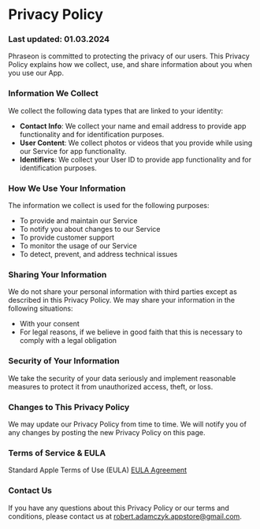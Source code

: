 # Privacy Policy
### Last updated: 01.03.2024

Phraseon is committed to protecting the privacy of our users. This Privacy Policy explains how we collect, use, and share information about you when you use our App.

### Information We Collect
We collect the following data types that are linked to your identity:

- __Contact Info__: We collect your name and email address to provide app functionality and for identification purposes.
- __User Content__: We collect photos or videos that you provide while using our Service for app functionality.
- __Identifiers__: We collect your User ID to provide app functionality and for identification purposes.

### How We Use Your Information
The information we collect is used for the following purposes:

- To provide and maintain our Service
- To notify you about changes to our Service
- To provide customer support
- To monitor the usage of our Service
- To detect, prevent, and address technical issues

### Sharing Your Information
  
We do not share your personal information with third parties except as described in this Privacy Policy. We may share your information in the following situations:

- With your consent
- For legal reasons, if we believe in good faith that this is necessary to comply with a legal obligation

### Security of Your Information
We take the security of your data seriously and implement reasonable measures to protect it from unauthorized access, theft, or loss.

### Changes to This Privacy Policy
We may update our Privacy Policy from time to time. We will notify you of any changes by posting the new Privacy Policy on this page.

### Terms of Service & EULA
Standard Apple Terms of Use (EULA)
[EULA Agreement](https://www.apple.com/legal/internet-services/itunes/dev/stdeula/)

### Contact Us
If you have any questions about this Privacy Policy or our terms and conditions, please contact us at robert.adamczyk.appstore@gmail.com.
